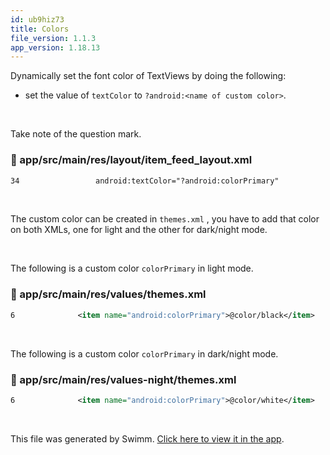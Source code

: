 ```yaml
---
id: ub9hiz73
title: Colors
file_version: 1.1.3
app_version: 1.18.13
---
```


Dynamically set the font color of TextViews by doing the following:

*   set the value of `textColor` to `?android:<name of custom color>`.

<br/>

Take note of the question mark.
<!-- NOTE-swimm-snippet: the lines below link your snippet to Swimm -->
### 📄 app/src/main/res/layout/item_feed_layout.xml
```xml
34                 android:textColor="?android:colorPrimary"
```

<br/>

The custom color can be created in `themes.xml` , you have to add that color on both XMLs, one for light and the other for dark/night mode.

<br/>

The following is a custom color `colorPrimary` in light mode.
<!-- NOTE-swimm-snippet: the lines below link your snippet to Swimm -->
### 📄 app/src/main/res/values/themes.xml
```xml
6              <item name="android:colorPrimary">@color/black</item>
```

<br/>

The following is a custom color `colorPrimary` in dark/night mode.
<!-- NOTE-swimm-snippet: the lines below link your snippet to Swimm -->
### 📄 app/src/main/res/values-night/themes.xml
```xml
6              <item name="android:colorPrimary">@color/white</item>
```

<br/>

This file was generated by Swimm. [Click here to view it in the app](https://app.swimm.io/repos/Z2l0aHViJTNBJTNBbmV3c21lYWQlM0ElM0F1YmVyZ29ubXg=/docs/ub9hiz73).
